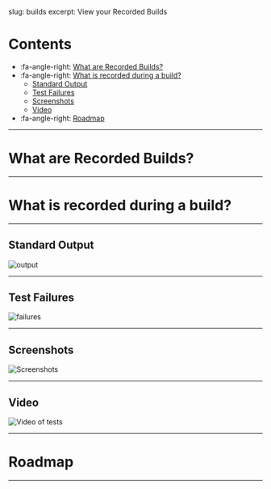 slug: builds
excerpt: View your Recorded Builds

# Contents

- :fa-angle-right: [What are Recorded Builds?](#section-what-are-recorded-builds)
- :fa-angle-right: [What is recorded during a build?](#section-what-is-recorded-during-a-build-)
  - [Standard Output](#section-standard-output)
  - [Test Failures](#section-test-failures)
  - [Screenshots](#section-screenshots)
  - [Video](#section-video)
- :fa-angle-right: [Roadmap](#section-roadmap)

***

# What are Recorded Builds?

***

# What is recorded during a build?

***

## Standard Output

![output](https://cloud.githubusercontent.com/assets/1271364/22707798/f5e5608e-ed41-11e6-8832-d66e5a68094b.png)

***

## Test Failures

![failures](https://cloud.githubusercontent.com/assets/1271364/22707770/dce3664e-ed41-11e6-84de-03acdc499daa.png)

***

## Screenshots

![Screenshots](https://cloud.githubusercontent.com/assets/1271364/22707241/28bf50de-ed40-11e6-93a1-4e09c2767605.png)

***

## Video

![Video of tests](https://cloud.githubusercontent.com/assets/1271364/22706030/c3a442f8-ed3b-11e6-812e-a12980057e39.png)

***

# Roadmap

***
